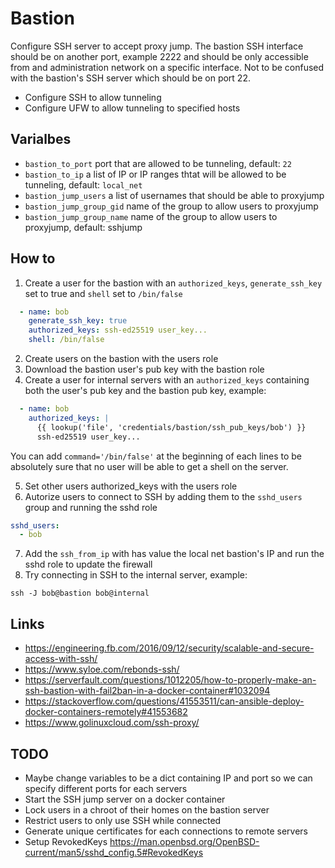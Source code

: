 # Bastion

Configure SSH server to accept proxy jump. The bastion SSH interface should be
on another port, example 2222 and should be only accessible from and
administration network on a specific interface. Not to be confused with the
bastion's SSH server which should be on port 22.

- Configure SSH to allow tunneling
- Configure UFW to allow tunneling to specified hosts

## Varialbes

- `bastion_to_port` port that are allowed to be tunneling, default: `22`
- `bastion_to_ip` a list of IP or IP ranges thtat will be allowed to be tunneling, default: `local_net`
- `bastion_jump_users` a list of usernames that should be able to proxyjump
- `bastion_jump_group_gid` name of the group to allow users to proxyjump
- `bastion_jump_group_name` name of the group to allow users to proxyjump, default: sshjump

## How to

1. Create a user for the bastion with an `authorized_keys`, `generate_ssh_key` set to true and `shell` set to `/bin/false`

```yaml
  - name: bob
    generate_ssh_key: true
    authorized_keys: ssh-ed25519 user_key...
    shell: /bin/false
```

2. Create users on the bastion with the users role
3. Download the bastion user's pub key with the bastion role
4. Create a user for internal servers with an `authorized_keys` containing both the user's pub key and the bastion pub key, example:

```yaml
  - name: bob
    authorized_keys: |
      {{ lookup('file', 'credentials/bastion/ssh_pub_keys/bob') }}
      ssh-ed25519 user_key...
```

You can add `command='/bin/false'` at the beginning of each lines to be
absolutely sure that no user will be able to get a shell on the server.

5. Set other users authorized_keys with the users role
6. Autorize users to connect to SSH by adding them to the `sshd_users` group and running the sshd role

```yaml
sshd_users:
  - bob
```

7. Add the `ssh_from_ip` with has value the local net bastion's IP and run the sshd role to update the firewall
8. Try connecting in SSH to the internal server, example:

```
ssh -J bob@bastion bob@internal
```

## Links

- https://engineering.fb.com/2016/09/12/security/scalable-and-secure-access-with-ssh/
- https://www.syloe.com/rebonds-ssh/
- https://serverfault.com/questions/1012205/how-to-properly-make-an-ssh-bastion-with-fail2ban-in-a-docker-container#1032094
- https://stackoverflow.com/questions/41553511/can-ansible-deploy-docker-containers-remotely#41553682
- https://www.golinuxcloud.com/ssh-proxy/

## TODO

- Maybe change variables to be a dict containing IP and port so we can specify different ports for each servers
- Start the SSH jump server on a docker container
- Lock users in a chroot of their homes on the bastion server
- Restrict users to only use SSH while connected
- Generate unique certificates for each connections to remote servers
- Setup RevokedKeys https://man.openbsd.org/OpenBSD-current/man5/sshd_config.5#RevokedKeys
